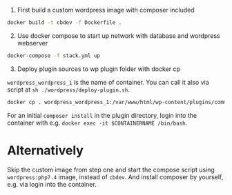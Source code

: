 1. First build a custom wordpress image with composer included

```bash
docker build -t cbdev -f Dockerfile .
```

2. Use docker compose to start up network with database and wordpress webserver

```bash
docker-compose -f stack.yml up
```

3. Deploy plugin sources to wp plugin folder with docker cp

`wordpress_wordpress_1` is the name of container. 
You can call it also via script at `sh ./wordpress/deploy-plugin.sh`.

```bash
docker cp . wordpress_wordpress_1:/var/www/html/wp-content/plugins/commonsbooking
```

For an initial `composer install` in the plugin directory, login into the container with e.g. `docker exec -it $CONTAINERNAME /bin/bash`.

# Alternatively

Skip the custom image from step one and start the compose script using `wordpress:php7.4` image, instead of `cbdev`.
And install composer by yourself, e.g. via login into the container.